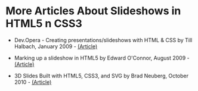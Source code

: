 
# More Articles About Slideshows in HTML5 n CSS3


* Dev.Opera - Creating presentations/slideshows with HTML & CSS by Till Halbach, January 2009 -
  [(Article)](http://dev.opera.com/articles/view/html-css-slideshows/)

* Marking up a slideshow in HTML5 by Edward O'Connor, August 2009 -
  [(Article)](http://edward.oconnor.cx/2009/08/marking-up-a-slideshow-in-html5)

* 3D Slides Built with HTML5, CSS3, and SVG by Brad Neuberg, October 2010 -
  [(Article)](http://blog.codinginparadise.org/2010/10/3d-slides-built-with-html5-css3-and-svg.html)


